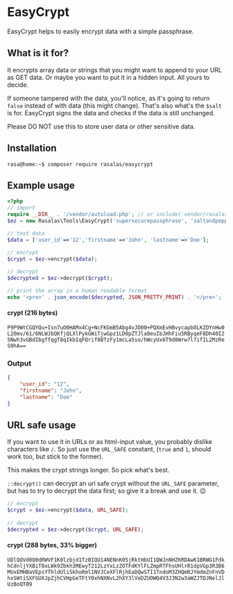 # EasyCrypt
EasyCrypt helps to easily encrypt data with a simple passphrase.

## What is it for?
It encrypts array data or strings that you might want to append to your URL as GET data. Or maybe you want to put it in a hidden input. All yours to decide.

If someone tampered with the data, you'll notice, as it's going to return `false` instead of with data (this might change). That's also what's the `$salt` is for. EasyCrypt signs the data and checks if the data is still unchanged.

Please DO NOT use this to store user data or other sensitive data.
## Installation
```console
rasa@home:~$ composer require rasalas/easycrypt
```
## Example usage
```php
<?php
// import
require __DIR__ . '/vendor/autoload.php'; // or include('vendor/rasalas/easycrypt/src/class.easycrypt.php');
$ez = new Rasalas\Tools\EasyCrypt('supersecurepassphrase', 'saltandpepper');

// test data
$data = ['user_id'=>'12','firstname'=>'John', 'lastname'=>'Doe'];

// encrypt
$crypt = $ez->encrypt($data);
 
// decrypt
$decrypted = $ez->decrypt($crypt);

// print the array in a human readable format
echo '<pre>' . json_encode($decrypted, JSON_PRETTY_PRINT) . '</pre>';
```
#### crypt (216 bytes)
`P9P9WtCGQYQu+Isn7uO0HAMx4Cg+NcFKGmB5Abg4vJD00+PQXmEvHBvycapbOLKZOYnHw0L2Omv/61/6NLWJbQKfjQLXlPykGWiTjwGpz1LD0pZTJla8euIbJHhFiu5RByqeF8Dh40I25Nwh3vGBdIbgffqgT8qIkbIqFQrif8BTzFy1mcLa5so/hWcyUx6T9d8Wrw7l7ifIL2MzReS0hA==`

### Output
```json
{
    "user_id": "12",
    "firstname": "John",
    "lastname": "Doe"
}
```

## URL safe usage
If you want to use it in URLs or as html-input value, you probably dislike characters like `/`. So just use the `URL_SAFE` constant, (`true` and `1`, should work too, but stick to the former).

This makes the crypt strings longer. So pick what's best.

`::decrypt()` can decrypt an url safe crypt without the `URL_SAFE` parameter, but has to try to decrypt the data first; so give it a break and use it. 😉
```php
// encrypt
$crypt = $ez->encrypt($data, URL_SAFE);
 
// decrypt
$decrypted = $ez->decrypt($crypt, URL_SAFE);

```
#### crypt (288 bytes, 33% bigger)
`UDlQOVd0Q0dRWVF1K0lzbjd1TzBIQU14NENnK05jRktHbUI1QWJnNHZKRDAwK1BRWG1FdkhCdnljYXBiT0xLWk9Zbkh3MEwyT212LzYxLzZOTFdKYlFLZmpRTFhsUHlrR1dpVGp3R3B6MUxEMHBaVEpsYThldUliSkhoRml1NVJCeXFlRjhEaDQwSTI1TndoM3ZHQmRJYmdmZnFnVDhxSWtiSXFGUXJpZjhCVHpGeTFtY0xhNXNvL2hXY3lVeDZUOWQ4V3J3N2w3aWZJTDJNelJlUzBoQT09`
